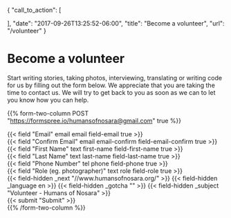 {
  "call_to_action": [

  ],
  "date": "2017-09-26T13:25:52-06:00",
  "title": "Become a volunteer",
  "url": "/volunteer"
}
# Become a volunteer

Start writing stories, taking photos, interviewing, translating or writing code for us by filling out the form below. We appreciate that you are taking the time to contact us. We will try to get back to you as soon as we can to let you know how you can help.

{{% form-two-column POST "https://formspree.io/humansofnosara@gmail.com" true %}}
<div class="form-two-column__field">{{< field "Email" email email field-email true >}}</div>
<div class="form-two-column__field">{{< field "Confirm Email" email email-confirm field-email-confirm true >}}</div>
<div class="form-two-column__field">{{< field "First Name" text first-name field-first-name true >}}</div>
<div class="form-two-column__field">{{< field "Last Name" text last-name field-last-name true >}}</div>
<div class="form-two-column__field">{{< field "Phone Number" tel phone field-phone true >}}</div>
<div class="form-two-column__field">{{< field "Role (eg. photographer)" text role field-role true >}}</div>
{{< field-hidden _next "//www.humansofnosara.org/" >}}
{{< field-hidden _language en >}}
{{< field-hidden _gotcha "" >}}
{{< field-hidden _subject "Volunteer - Humans of Nosara" >}}
<div class="form-two-column__submit">{{< submit "Submit" >}}</div>
{{% /form-two-column %}}